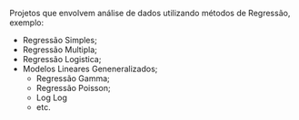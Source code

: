 Projetos que envolvem análise de dados utilizando métodos de Regressão, exemplo:
- Regressão Simples;
- Regressão Multipla;
- Regressão Logistica;
- Modelos Lineares Geneneralizados;
  - Regressão Gamma;
  - Regressão Poisson;
  - Log Log
  - etc.
